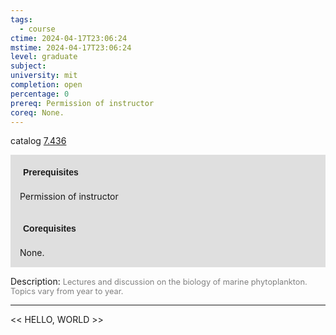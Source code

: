 ```yaml
---
tags:
  - course
ctime: 2024-04-17T23:06:24
mstime: 2024-04-17T23:06:24
level: graduate
subject: 
university: mit
completion: open
percentage: 0
prereq: Permission of instructor
coreq: None.
---
```


catalog [7.436](http://student.mit.edu/catalog/m7a.html#7.436)

<span style="display: block; padding: 15px; background-color: rgb(100, 100, 100, 0.2);"><font id="m_prereq3636_0" style="display: block; font-family: Arial, sans-serif; font-weight: bold; padding: 5px">Prerequisites</font><br><span id="prereq3636_0">Permission of instructor</span></span>
<span style="display: block; padding: 15px; background-color: rgb(100, 100, 100, 0.2);"><font id="m_coreq3636_0" style="display: block; font-family: Arial, sans-serif; font-weight: bold; padding: 5px">Corequisites</font><br><span id="coreq3636_0">None.</span></span>

<font style="">Description:</font>
<font style="color: grey; font-size: 0.8rem;">Lectures and discussion on the biology of marine phytoplankton. Topics vary from year to year.</font>



---

<< HELLO, WORLD >>
